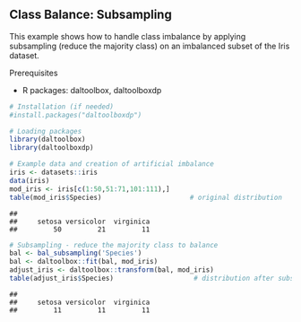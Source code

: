 ## Class Balance: Subsampling

This example shows how to handle class imbalance by applying subsampling (reduce the majority class) on an imbalanced subset of the Iris dataset.

Prerequisites
- R packages: daltoolbox, daltoolboxdp


``` r
# Installation (if needed)
#install.packages("daltoolboxdp")
```


``` r
# Loading packages
library(daltoolbox)
library(daltoolboxdp)
```


``` r
# Example data and creation of artificial imbalance
iris <- datasets::iris
data(iris)
mod_iris <- iris[c(1:50,51:71,101:111),]
table(mod_iris$Species)                      # original distribution
```

```
## 
##     setosa versicolor  virginica 
##         50         21         11
```


``` r
# Subsampling - reduce the majority class to balance
bal <- bal_subsampling('Species')
bal <- daltoolbox::fit(bal, mod_iris)
adjust_iris <- daltoolbox::transform(bal, mod_iris)
table(adjust_iris$Species)                    # distribution after subsampling
```

```
## 
##     setosa versicolor  virginica 
##         11         11         11
```

